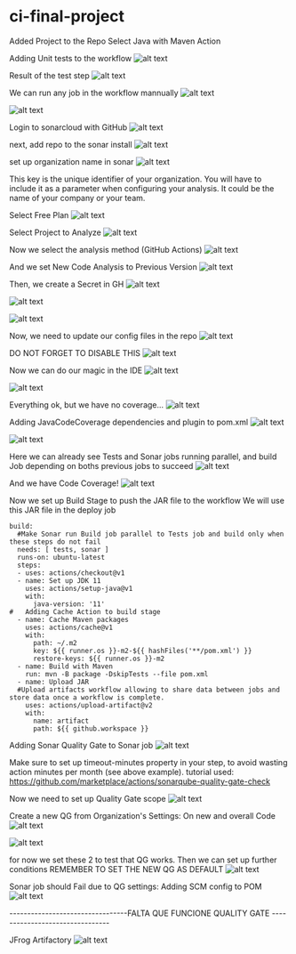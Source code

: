 # ci-final-project

Added Project to the Repo
Select Java with Maven Action

Adding Unit tests to the workflow
![alt text](images/fd1da4dfc2394bb0ae8e96caf7b7fe1c.png?raw=true)

Result of the test step
![alt text](images/b9d58f54f6b44aed87744548786e48c5.png?raw=true)

We can run any job in the workflow mannually
![alt text](images/07fae8b0da754bfdbbe61d1629f3c66b.png?raw=true)

![alt text](images/13d001ac8f8a422bb9ed372668992d90.png?raw=true)

Login to sonarcloud with GitHub
![alt text](images/d8d04f92509845c28db7b60bcab4bdb3.png?raw=true)

next, add repo to the sonar install
![alt text](images/7582a4a0c6864c9ca6da5ba5bce792b2.png?raw=true)

set up organization name in sonar
![alt text](images/074ff759fe6b41e4bb42d71eaa315f80.png?raw=true)

This key is the unique identifier of your organization. You will have to include it as a parameter when configuring your analysis. It could be the name of your company or your team.

Select Free Plan
![alt text](images/0e4d64e1e514464b8aac213cb980a789.png?raw=true)

Select Project to Analyze
![alt text](images/dc2f13633b97428bbf828b55e3cba42d.png?raw=true)

Now we select the analysis method (GitHub Actions)
![alt text](images/6715c53aa0534410b698fd0fff5e4019.png?raw=true)

And we set New Code Analysis to Previous Version
![alt text](images/4f6acf5f21274ddc8e7066d13637f801.png?raw=true)

Then, we create a Secret in GH
![alt text](images/4ce3f58006a3428dbcba8477c6d7e553.png?raw=true)

![alt text](images/19694b159ec448a9a463a50def550ce9.png?raw=true)

![alt text](images/0a35d032bb59488c8aa78ea49acf7466.png?raw=true)

Now, we need to update our config files in the repo
![alt text](images/271655eae412458eacf32e6e981442cc.png?raw=true)

DO NOT FORGET TO DISABLE THIS
![alt text](images/1892acbb16994665ab205c412186729e.png?raw=true)

Now we can do our magic in the IDE
![alt text](images/58c4270412d442278f2ed08c994f5ae7.png?raw=true)

![alt text](images/0842009cf83448a6a5022db9b271daaf.png?raw=true)

Everything ok, but we have no coverage...
![alt text](images/549c666fb5c04ec0813dccf8c64ba8aa.png?raw=true)

Adding JavaCodeCoverage dependencies and plugin to pom.xml
![alt text](images/7e9dfa2b295f4605b6644f714618e988.png?raw=true)

![alt text](images/881dc431a3f4497581116ed09c6c535f.png?raw=true)

Here we can already see Tests and Sonar jobs running parallel, and build Job depending on boths previous jobs to succeed
![alt text](images/ee345cc2cfd14f7ebeb5862b25de590a.png?raw=true)

And we have Code Coverage!
![alt text](images/9c1a81626b8547509fee021a8239c09d.png?raw=true)


Now we set up Build Stage to push the JAR file to the workflow
We will use this JAR file in the deploy job
  ```
build:
    #Make Sonar run Build job parallel to Tests job and build only when these steps do not fail
    needs: [ tests, sonar ]
    runs-on: ubuntu-latest
    steps:
    - uses: actions/checkout@v1
    - name: Set up JDK 11
      uses: actions/setup-java@v1
      with:
        java-version: '11'
#   Adding Cache Action to build stage
    - name: Cache Maven packages
      uses: actions/cache@v1
      with:
        path: ~/.m2
        key: ${{ runner.os }}-m2-${{ hashFiles('**/pom.xml') }}
        restore-keys: ${{ runner.os }}-m2
    - name: Build with Maven
      run: mvn -B package -DskipTests --file pom.xml
    - name: Upload JAR
    #Upload artifacts workflow allowing to share data between jobs and store data once a workflow is complete.
      uses: actions/upload-artifact@v2
      with:
        name: artifact
        path: ${{ github.workspace }}
```


Adding Sonar Quality Gate to Sonar job
![alt text](images/f1a0877b400c430d9f0fef6f41f420f1.png?raw=true)

Make sure to set up timeout-minutes property in your step, to avoid wasting action minutes per month (see above example).
tutorial used:
https://github.com/marketplace/actions/sonarqube-quality-gate-check

Now we need to set up Quality Gate scope
![alt text](images/61b63bdc7db44497bd68fbe968eec594.png?raw=true)

Create a new QG from Organization's Settings:
On new and overall Code
![alt text](images/76c5e03eb7364eaaac4e7e1656990e88.png?raw=true)

![alt text](images/6d49d58c9f40473184e547f937cccb9a.png?raw=true)

for now we set these 2 to test that QG works. Then we can set up further conditions
REMEMBER TO SET THE NEW QG AS DEFAULT
![alt text](images/1c268a0f6da84954b60e915c1c253bdc.png?raw=true)

Sonar job should Fail due to QG settings:
Adding SCM config to POM
![alt text](images/909f97058fbf41a89a292368b77a0550.png?raw=true)



---------------------------------FALTA QUE FUNCIONE QUALITY GATE --------------------------------

JFrog Artifactory
![alt text](images/e1800ca03332459d973e9b482f0e2272.png)
